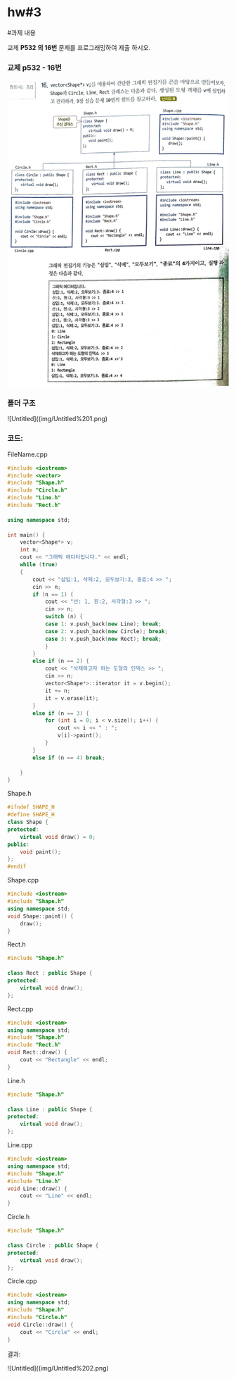 # hw#3

#과제 내용

교제 **P532 의 16번** 문제를 프로그래밍하여 제출 하시오.

### 교제 p532 - 16번

![Untitled](img/Untitled.png)

### 폴더 구조

![Untitled]((img/Untitled%201.png)

### 코드:

FileName.cpp

```cpp
#include <iostream>
#include <vector>
#include "Shape.h"
#include "Circle.h"
#include "Line.h"
#include "Rect.h"

using namespace std;

int main() {
	vector<Shape*> v;
	int n;
	cout << "그래픽 에디터입니다." << endl;
	while (true)
	{
		cout << "삽입:1, 삭제:2, 모두보기:3, 종료:4 >> ";
		cin >> n;
		if (n == 1) {
			cout << "선: 1, 원:2, 사각형:3 >> ";
			cin >> n;
			switch (n) {
			case 1: v.push_back(new Line); break;
			case 2: v.push_back(new Circle); break;
			case 3: v.push_back(new Rect); break;
			}
		}
		else if (n == 2) {
			cout << "삭제하고자 하는 도형의 인덱스 >> ";
			cin >> n;
			vector<Shape*>::iterator it = v.begin();
			it += n;
			it = v.erase(it);
		}
		else if (n == 3) {
			for (int i = 0; i < v.size(); i++) {
				cout << i << " : ";
				v[i]->paint();
			}
		}
		else if (n == 4) break;

	}
}
```

Shape.h

```cpp
#ifndef SHAPE_H
#define SHAPE_H
class Shape {
protected:
    virtual void draw() = 0;
public:
    void paint();
};
#endif
```

Shape.cpp

```cpp
#include <iostream>
#include "Shape.h"
using namespace std;
void Shape::paint() {
    draw();
}
```

Rect.h

```cpp
#include "Shape.h"

class Rect : public Shape {
protected:
    virtual void draw();
};
```

Rect.cpp

```cpp
#include <iostream>
using namespace std;
#include "Shape.h"
#include "Rect.h"
void Rect::draw() {
    cout << "Rectangle" << endl;
}
```

Line.h

```cpp
#include "Shape.h"

class Line : public Shape {
protected:
    virtual void draw();
};
```

Line.cpp

```cpp
#include <iostream>
using namespace std;
#include "Shape.h"
#include "Line.h"
void Line::draw() {
    cout << "Line" << endl;
}
```

Circle.h

```cpp
#include "Shape.h"

class Circle : public Shape {
protected:
    virtual void draw();
};
```

Circle.cpp

```cpp
#include <iostream>
using namespace std;
#include "Shape.h"
#include "Circle.h"
void Circle::draw() {
    cout << "Circle" << endl;
}
```

결과:

![Untitled]((img/Untitled%202.png)